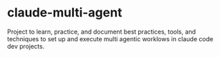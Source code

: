 # claude-multi-agent
Project to learn, practice, and document best practices, tools, and techniques to set up and execute multi agentic worklows in claude code dev projects.
